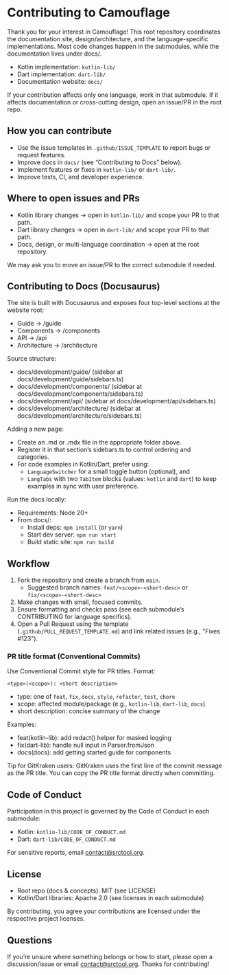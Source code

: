 # Contributing to Camouflage

Thank you for your interest in Camouflage! This root repository coordinates the documentation site, design/architecture, and the language-specific implementations. Most code changes happen in the submodules, while the documentation lives under docs/.

- Kotlin implementation: `kotlin-lib/`
- Dart implementation: `dart-lib/`
- Documentation website: `docs/`

If your contribution affects only one language, work in that submodule. If it affects documentation or cross-cutting design, open an issue/PR in the root repo.

## How you can contribute
- Use the issue templates in `.github/ISSUE_TEMPLATE` to report bugs or request features.
- Improve docs in `docs/` (see “Contributing to Docs” below).
- Implement features or fixes in `kotlin-lib/` or `dart-lib/`.
- Improve tests, CI, and developer experience.

## Where to open issues and PRs
- Kotlin library changes → open in `kotlin-lib/` and scope your PR to that path.
- Dart library changes → open in `dart-lib/` and scope your PR to that path.
- Docs, design, or multi-language coordination → open at the root repository.

We may ask you to move an issue/PR to the correct submodule if needed.

## Contributing to Docs (Docusaurus)
The site is built with Docusaurus and exposes four top-level sections at the website root:
- Guide → /guide
- Components → /components
- API → /api
- Architecture → /architecture

Source structure:
- docs/development/guide/ (sidebar at docs/development/guide/sidebars.ts)
- docs/development/components/ (sidebar at docs/development/components/sidebars.ts)
- docs/development/api/ (sidebar at docs/development/api/sidebars.ts)
- docs/development/architecture/ (sidebar at docs/development/architecture/sidebars.ts)

Adding a new page:
- Create an .md or .mdx file in the appropriate folder above.
- Register it in that section’s sidebars.ts to control ordering and categories.
- For code examples in Kotlin/Dart, prefer using:
  - `LanguageSwitcher` for a small toggle button (optional), and
  - `LangTabs` with two `TabItem` blocks (values: `kotlin` and `dart`) to keep examples in sync with user preference.

Run the docs locally:
- Requirements: Node 20+
- From docs/:
  - Install deps: `npm install` (or `yarn`)
  - Start dev server: `npm run start`
  - Build static site: `npm run build`

## Workflow
1. Fork the repository and create a branch from `main`.
   - Suggested branch names: `feat/<scope>-<short-desc>` or `fix/<scope>-<short-desc>`
2. Make changes with small, focused commits.
3. Ensure formatting and checks pass (see each submodule’s CONTRIBUTING for language specifics).
4. Open a Pull Request using the template (`.github/PULL_REQUEST_TEMPLATE.md`) and link related issues (e.g., "Fixes #123").

### PR title format (Conventional Commits)
Use Conventional Commit style for PR titles. Format:

```
<type>(<scope>): <short description>
```

- type: one of `feat`, `fix`, `docs`, `style`, `refactor`, `test`, `chore`
- scope: affected module/package (e.g., `kotlin-lib`, `dart-lib`, `docs`)
- short description: concise summary of the change

Examples:
- feat(kotlin-lib): add redact() helper for masked logging
- fix(dart-lib): handle null input in Parser.fromJson
- docs(docs): add getting started guide for components

Tip for GitKraken users: GitKraken uses the first line of the commit message as the PR title. You can copy the PR title format directly when committing.

## Code of Conduct
Participation in this project is governed by the Code of Conduct in each submodule:
- Kotlin: `kotlin-lib/CODE_OF_CONDUCT.md`
- Dart: `dart-lib/CODE_OF_CONDUCT.md`

For sensitive reports, email contact@srctool.org.

## License
- Root repo (docs & concepts): MIT (see LICENSE)
- Kotlin/Dart libraries: Apache 2.0 (see licenses in each submodule)

By contributing, you agree your contributions are licensed under the respective project licenses.

## Questions
If you’re unsure where something belongs or how to start, please open a discussion/issue or email contact@srctool.org. Thanks for contributing!